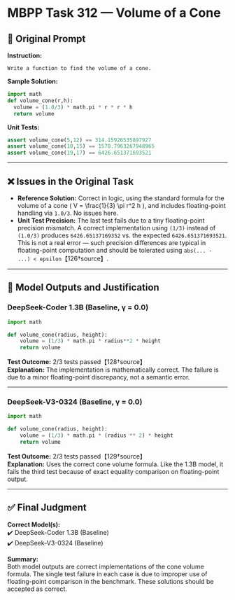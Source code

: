 # MBPP Task 312 — Volume of a Cone

## 🧾 Original Prompt

**Instruction:**
```
Write a function to find the volume of a cone.
```

**Sample Solution:**
```python
import math
def volume_cone(r,h):
  volume = (1.0/3) * math.pi * r * r * h
  return volume
```

**Unit Tests:**
```python
assert volume_cone(5,12) == 314.15926535897927
assert volume_cone(10,15) == 1570.7963267948965
assert volume_cone(19,17) == 6426.651371693521
```

---

## ❌ Issues in the Original Task

- **Reference Solution:** Correct in logic, using the standard formula for the volume of a cone \( V = \frac{1}{3} \pi r^2 h \), and includes floating-point handling via `1.0/3`. No issues here.
- **Unit Test Precision:** The last test fails due to a tiny floating-point precision mismatch. A correct implementation using `(1/3)` instead of `(1.0/3)` produces `6426.65137169352` vs. the expected `6426.651371693521`. This is not a real error — such precision differences are typical in floating-point computation and should be tolerated using `abs(... - ...) < epsilon`【126†source】.

---

## 🤖 Model Outputs and Justification

### DeepSeek-Coder 1.3B (Baseline, γ = 0.0)
```python
import math

def volume_cone(radius, height):
    volume = (1/3) * math.pi * radius**2 * height
    return volume
```
**Test Outcome:** 2/3 tests passed【128†source】  
**Explanation:** The implementation is mathematically correct. The failure is due to a minor floating-point discrepancy, not a semantic error.

---

### DeepSeek-V3-0324 (Baseline, γ = 0.0)
```python
import math

def volume_cone(radius, height):
    volume = (1/3) * math.pi * (radius ** 2) * height
    return volume
```
**Test Outcome:** 2/3 tests passed【129†source】  
**Explanation:** Uses the correct cone volume formula. Like the 1.3B model, it fails the third test because of exact equality comparison on floating-point output.

---

## ✅ Final Judgment

**Correct Model(s):**  
✔️ DeepSeek-Coder 1.3B (Baseline)  
✔️ DeepSeek-V3-0324 (Baseline)

**Summary:**  
Both model outputs are correct implementations of the cone volume formula. The single test failure in each case is due to improper use of floating-point comparison in the benchmark. These solutions should be accepted as correct.
